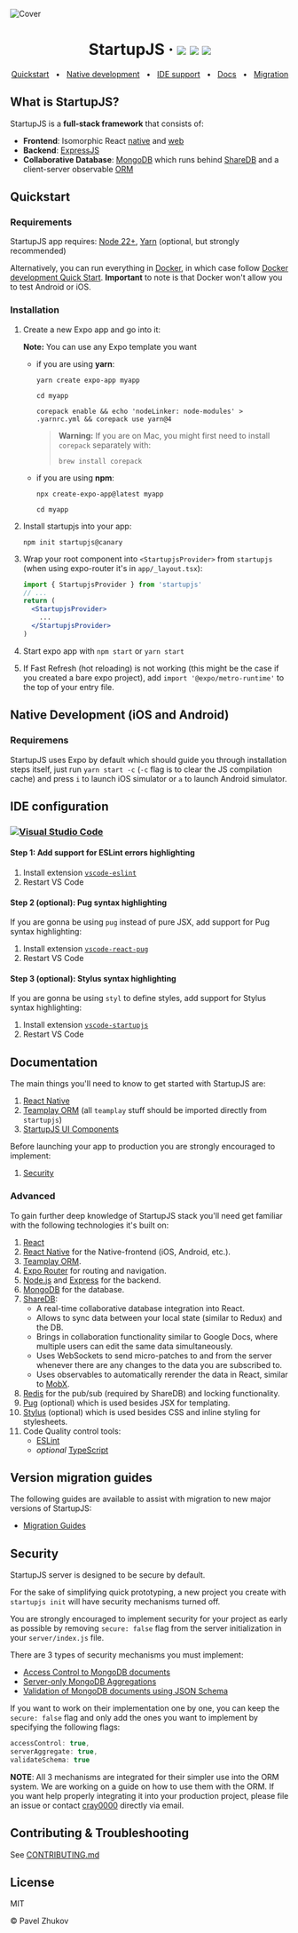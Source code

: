![Cover](https://user-images.githubusercontent.com/62799316/150987762-a6c2ef75-1396-4817-aab7-d4ee7a87b27b.png)

<div align="center">
  <h1>
    StartupJS &middot;
    <a href="https://www.npmjs.com/package/startupjs"><img src="https://img.shields.io/npm/v/startupjs.svg?style=flat" /></a>
    <a href="#contributing--troubleshooting"><img src="https://img.shields.io/badge/PRs-welcome-brightgreen.svg" /></a>
    <img src="https://img.shields.io/badge/license-MIT-blue" />
  </h1>
  <a href="#quickstart">Quickstart</a>
  <span>&nbsp;&nbsp;•&nbsp;&nbsp;</span>
  <a href="#native-development-ios-and-android">Native&nbsp;development</a>
  <span>&nbsp;&nbsp;•&nbsp;&nbsp;</span>
  <a href="#ide-configuration">IDE&nbsp;support</a>
  <span>&nbsp;&nbsp;•&nbsp;&nbsp;</span>
  <a href="#documentation">Docs</a>
  <span>&nbsp;&nbsp;•&nbsp;&nbsp;</span>
  <a href="#version-migration-guides">Migration</a>
</div>

## What is StartupJS?

StartupJS is a **full-stack framework** that consists of:

- **Frontend**: Isomorphic React [native](https://facebook.github.io/react-native/) and [web](https://github.com/necolas/react-native-web)
- **Backend**: [ExpressJS](https://expressjs.com/)
- **Collaborative Database**: [MongoDB](https://www.mongodb.com/) which runs behind [ShareDB](https://github.com/share/sharedb) and a client-server observable [ORM](https://teamplay.dev/)

## Quickstart

### Requirements

StartupJS app requires: [Node 22+](https://nodejs.org/), [Yarn](https://yarnpkg.com/) (optional, but strongly recommended)

Alternatively, you can run everything in [Docker](https://docs.docker.com/install/), in which case follow [Docker development Quick Start](#docker-development-quick-start). **Important** to note is that Docker won't allow you to test Android or iOS.

### Installation

1. Create a new Expo app and go into it:

    **Note:** You can use any Expo template you want

    - if you are using **yarn**:

        ```
        yarn create expo-app myapp
        ```

        ```
        cd myapp
        ```

        ```
        corepack enable && echo 'nodeLinker: node-modules' > .yarnrc.yml && corepack use yarn@4
        ```

        > **Warning:** If you are on Mac, you might first need to install `corepack` separately with:
        >
        >    ```
        >    brew install corepack
        >    ```

    - if you are using **npm**:

        ```
        npx create-expo-app@latest myapp
        ```

        ```
        cd myapp
        ```

2. Install startupjs into your app:

    ```
    npm init startupjs@canary
    ```

3. Wrap your root component into `<StartupjsProvider>` from `startupjs` (when using expo-router it's in `app/_layout.tsx`):

    ```jsx
    import { StartupjsProvider } from 'startupjs'
    // ...
    return (
      <StartupjsProvider>
        ...
      </StartupjsProvider>
    )
    ```

4. Start expo app with `npm start` or `yarn start`

5. If Fast Refresh (hot reloading) is not working (this might be the case if you created a bare expo project),
add `import '@expo/metro-runtime'` to the top of your entry file.

## Native Development (iOS and Android)

### Requiremens

StartupJS uses Expo by default which should guide you through installation steps itself, just run `yarn start -c`
(`-c` flag is to clear the JS compilation cache) and press `i` to launch iOS simulator or `a` to launch Android simulator.

## IDE configuration

### [![Visual Studio Code](https://img.shields.io/badge/Visual_Studio_Code-grey?style=for-the-badge&logo=visual-studio-code)](https://code.visualstudio.com/)

#### Step 1: Add support for ESLint errors highlighting

1. Install extension [`vscode-eslint`](https://marketplace.visualstudio.com/items?itemName=dbaeumer.vscode-eslint)
2. Restart VS Code

#### Step 2 (optional): Pug syntax highlighting

If you are gonna be using `pug` instead of pure JSX, add support for Pug syntax highlighting:

1. Install extension [`vscode-react-pug`](https://marketplace.visualstudio.com/items?itemName=kaminaly.vscode-react-pug)
2. Restart VS Code

#### Step 3 (optional): Stylus syntax highlighting

If you are gonna be using `styl` to define styles, add support for Stylus syntax highlighting:

1. Install extension [`vscode-startupjs`](https://marketplace.visualstudio.com/items?itemName=startupjs.vscode-startupjs)
2. Restart VS Code

## Documentation

The main things you'll need to know to get started with StartupJS are:

1. [React Native](https://reactnative.dev/)
1. [Teamplay ORM](https://teamplay.dev/) (all `teamplay` stuff should be imported directly from `startupjs`)
1. [StartupJS UI Components](https://startupjs-ui.dev.dmapper.co)

Before launching your app to production you are strongly encouraged to implement:

1. [Security](#security)

### Advanced

To gain further deep knowledge of StartupJS stack you'll need get familiar with the following technologies it's built on:

1. [React](https://reactjs.org/)
1. [React Native](https://facebook.github.io/react-native/) for the Native-frontend (iOS, Android, etc.).
1. [Teamplay ORM](https://teamplay.dev/).
1. [Expo Router](https://docs.expo.dev/router/introduction/) for routing and navigation.
1. [Node.js](https://nodejs.org/) and [Express](https://expressjs.com/) for the backend.
1. [MongoDB](https://docs.mongodb.com/manual/installation/) for the database.
1. [ShareDB](https://share.github.io/sharedb/):
    - A real-time collaborative database integration into React.
    - Allows to sync data between your local state (similar to Redux) and the DB.
    - Brings in collaboration functionality similar to Google Docs, where multiple users can edit the same data simultaneously.
    - Uses WebSockets to send micro-patches to and from the server whenever there are any changes to the data you are subscribed to.
    - Uses observables to automatically rerender the data in React, similar to [MobX](https://mobx.js.org/).
1. [Redis](https://redis.io/) for the pub/sub (required by ShareDB) and locking functionality.
1. [Pug](https://pugjs.org/) (optional) which is used besides JSX for templating.
1. [Stylus](https://stylus-lang.com/) (optional) which is used besides CSS and inline styling for stylesheets.
1. Code Quality control tools:
    - [ESLint](https://eslint.org/)
    - *optional* [TypeScript](https://www.typescriptlang.org/)

## Version migration guides

The following guides are available to assist with migration to new major versions of StartupJS:

- [Migration Guides](/docs/migration-guides)

## Security

StartupJS server is designed to be secure by default.

For the sake of simplifying quick prototyping, a new project you create with `startupjs init` will have security mechanisms turned off.

You are strongly encouraged to implement security for your project as early as possible by removing `secure: false` flag from the server initialization in your `server/index.js` file.

There are 3 types of security mechanisms you must implement:

- [Access Control to MongoDB documents](https://github.com/startupjs/startupjs/tree/master/packages/sharedb-access)
- [Server-only MongoDB Aggregations](https://github.com/startupjs/startupjs/tree/master/packages/server-aggregate)
- [Validation of MongoDB documents using JSON Schema](https://github.com/startupjs/startupjs/tree/master/packages/sharedb-schema)

If you want to work on their implementation one by one, you can keep the `secure: false` flag and only add the ones you want to implement by specifying the following flags:

```js
accessControl: true,
serverAggregate: true,
validateSchema: true
```

**NOTE**: All 3 mechanisms are integrated for their simpler use into the ORM system. We are working on a guide on how to use them with the ORM. If you want help properly integrating it into your production project, please file an issue or contact [cray0000](https://github.com/cray0000) directly via email.

## Contributing & Troubleshooting

See [CONTRIBUTING.md](/CONTRIBUTING.md)

## License

MIT

© Pavel Zhukov
